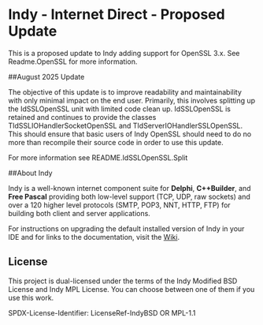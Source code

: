# Indy - Internet Direct - Proposed Update

This is a proposed update to Indy adding support for OpenSSL 3.x. See Readme.OpenSSL for more information.

##August 2025 Update

The objective of this update is to improve readability and maintainability with only minimal impact on the end user. Primarily, this involves splitting up the IdSSLOpenSSL unit with limited code clean up. IdSSLOpenSSL is retained and continues to provide the classes TIdSSLIOHandlerSocketOpenSSL and TIdServerIOHandlerSSLOpenSSL. This should ensure that basic users of Indy OpenSSL should need to do no more than recompile their source code in order to use this update.

For more information see README.IdSSLOpenSSL.Split

##About Indy

Indy is a well-known internet component suite for **Delphi**, **C++Builder**, and **Free Pascal** providing both low-level 
support (TCP, UDP, raw sockets) and over a 120 higher level protocols (SMTP, POP3, NNT, HTTP, FTP) for building both client and server applications.

For instructions on upgrading the default installed version of Indy in your IDE and for links to the documentation, visit the [Wiki](https://github.com/IndySockets/Indy/wiki).

## License

This project is dual-licensed under the terms of the Indy Modified BSD License and Indy MPL License.
You can choose between one of them if you use this work.

SPDX-License-Identifier: LicenseRef-IndyBSD OR MPL-1.1
